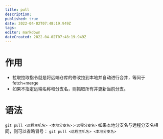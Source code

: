```yaml
---
title: pull
description: 
published: true
date: 2022-04-02T07:48:19.949Z
tags: 
editor: markdown
dateCreated: 2022-04-02T07:48:19.949Z
---
```


# 作用
- 拉取拉取指令就是将远端仓库的修改拉到本地并自动进行合并，等同于fetch+merge
- 如果不指定远端名称和分支名，则抓取所有并更新当前分支。
# 语法
`git pull <远程主机名> <本地分支名>:<远程分支名>`
如果本地分支名与远程分支名相同，则可以省略冒号：
`git pull <远程主机名> <本地分支名>`